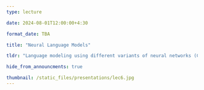 ```yaml
---
type: lecture

date: 2024-08-01T12:00:00+4:30

format_date: TBA

title: "Neural Language Models"

tldr: "Language modeling using different variants of neural networks (CNN, RNN, LSTM, GRU). Introduction to attention mechanism in RNNs."

hide_from_announcments: true

thumbnail: /static_files/presentations/lec6.jpg
---
```


<!-- Other additional contents using markdown -->
